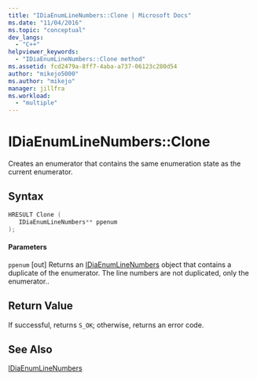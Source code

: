 ```yaml
---
title: "IDiaEnumLineNumbers::Clone | Microsoft Docs"
ms.date: "11/04/2016"
ms.topic: "conceptual"
dev_langs:
  - "C++"
helpviewer_keywords:
  - "IDiaEnumLineNumbers::Clone method"
ms.assetid: fcd2479a-8ff7-4aba-a737-06123c280d54
author: "mikejo5000"
ms.author: "mikejo"
manager: jillfra
ms.workload:
  - "multiple"
---
```

# IDiaEnumLineNumbers::Clone
Creates an enumerator that contains the same enumeration state as the current enumerator.

## Syntax

```C++
HRESULT Clone ( 
   IDiaEnumLineNumbers** ppenum
);
```

#### Parameters
 `ppenum`
 [out] Returns an [IDiaEnumLineNumbers](../../debugger/debug-interface-access/idiaenumlinenumbers.md) object that contains a duplicate of the enumerator. The line numbers are not duplicated, only the enumerator..

## Return Value
 If successful, returns `S_OK`; otherwise, returns an error code.

## See Also
 [IDiaEnumLineNumbers](../../debugger/debug-interface-access/idiaenumlinenumbers.md)